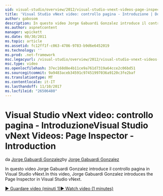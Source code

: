 ```yaml
---
uid: visual-studio/overview/2012/visual-studio-vnext-videos-page-inspector-introduction
title: 'Visual Studio vNext video: controllo pagina - Introduzione | Documenti Microsoft'
author: gabosom
description: In questo video Jorge Gabuardi Gonzalez introduce il controllo pagina in Visual Studio vNext
ms.author: aspnetcontent
manager: wpickett
ms.date: 08/30/2011
ms.topic: article
ms.assetid: fc12ff1f-c063-4786-9783-b9d6e6452019
ms.technology: ''
ms.prod: .net-framework
msc.legacyurl: /visual-studio/overview/2012/visual-studio-vnext-videos-page-inspector-introduction
msc.type: video
ms.openlocfilehash: 37ec168d8e4b11ce9a761d7319a64cce2c06bd51
ms.sourcegitcommit: 9a9483aceb34591c97451997036a9120c3fe2baf
ms.translationtype: MT
ms.contentlocale: it-IT
ms.lasthandoff: 11/10/2017
ms.locfileid: "26506480"
---
```

<a name="visual-studio-vnext-videos-page-inspector---introduction"></a><span data-ttu-id="ba8c9-103">Visual Studio vNext video: controllo pagina - Introduzione</span><span class="sxs-lookup"><span data-stu-id="ba8c9-103">Visual Studio vNext Videos: Page Inspector - Introduction</span></span>
====================
<span data-ttu-id="ba8c9-104">da [Jorge Gabuardi Gonzalez](https://github.com/gabosom)</span><span class="sxs-lookup"><span data-stu-id="ba8c9-104">by [Jorge Gabuardi Gonzalez](https://github.com/gabosom)</span></span>

<span data-ttu-id="ba8c9-105">In questo video Jorge Gabuardi Gonzalez introduce il controllo pagina in Visual Studio vNext.</span><span class="sxs-lookup"><span data-stu-id="ba8c9-105">In this video, Jorge Gabuardi Gonzalez introduces the Page Inspector in Visual Studio vNext.</span></span>

[<span data-ttu-id="ba8c9-106">&#9654; Guardare video (minuti 1)</span><span class="sxs-lookup"><span data-stu-id="ba8c9-106">&#9654; Watch video (1 minutes)</span></span>](https://channel9.msdn.com/Blogs/ASP-NET-Site-Videos/visual-studio-vnext-videos-page-inspector-introduction)
